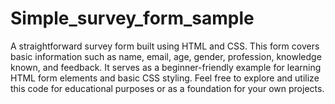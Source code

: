 # Simple_survey_form_sample

A straightforward survey form built using HTML and CSS. This form covers basic information such as name, email, age, gender, profession, knowledge known, and feedback. It serves as a beginner-friendly example for learning HTML form elements and basic CSS styling. Feel free to explore and utilize this code for educational purposes or as a foundation for your own projects.
